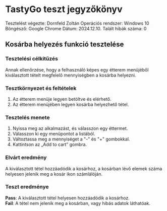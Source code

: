 # TastyGo teszt jegyzőkönyv

Tesztelést végezte: Dornfeld Zoltán
Operációs rendszer: Windows 10
Böngésző: Google Chrome
Dátum: 2024.12.10.
Talált hibák száma: 0

## Kosárba helyezés funkció tesztelése

### Tesztelési célkitűzés  
Annak ellenőrzése, hogy a felhasználó képes egy étterem menüjéből kiválasztott tételt megfelelő mennyiségben a kosárba helyezni.  

### Tesztkörnyezet és feltételek  
1. Az étterem menüje legyen betöltve és elérhető.
2. Az étterem menüjében legyen kosárba helyezhető tétel.

### Tesztelés menete  
1. Nyissa meg az alkalmazást, és válasszon egy éttermet.  
2. Válasszon ki egy menüpontot a listából.
3. Változtassa meg a mennyiséget a "-" és "+" gombokkal.
3. Kattintson az „Add to cart” gombra.

### Elvárt eredmény  
A kiválasztott tétel hozzáadódik a kosárhoz, a kosárban lévő elemek száma helyesen jelenik meg a kosár ikon számlálóján.  

### Teszt eredménye  
**Pass**: A kiválasztott tétel helyesen hozzáadódik a kosárhoz.  
**Fail**: A tétel nem jelenik meg a kosárban, vagy hibás adatok láthatóak. 